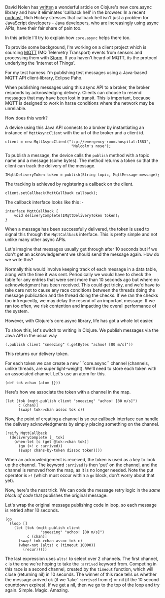 David Nolen has [written](http://swannodette.github.io/2013/07/12/communicating-sequential-processes/) a wonderful article on Clojure's new core.async library and how it eliminates 'callback hell' in the browser.  In a recent [podcast](http://thinkrelevance.com/blog/2013/07/10/rich-hickey-and-core-async-podcast-episode-035), Rich Hickey stresses that callback hell isn't just a problem for JavaScript developers - Java developers, who are increasingly using async APIs, have their fair share of pain too.

In this article I'll try to explain how ```core.async``` helps there too.

To provide some background, I'm working on a client project which is sourcing
[MQTT](http://mqtt.org) (MQ Telemetry Transport) events from sensors and
processing them with [Storm](http://storm-project.net). If you haven't heard of MQTT, its the protocol underlying the 'Internet of Things'.

For my test harness I'm publishing test messages using a Java-based MQTT
API client-library, Eclipse Paho.

When publishing messages using this async API to a broker, the broker
responds by acknowledging delivery. Clients can choose to resend
messages that may have been lost in transit. This is important, because
MQTT is designed to work in harse conditions where the network may be
unreliable.

How does this work?

A device using this Java API connects to a broker by instantiating an instance of ```MqttAsyncClient``` with the url of the broker and a client id.

    client = new MqttAsyncClient("tcp://emergency-room.hospital:1883",
                                  "Malcolm's nose");

To publish a message, the device calls the ```publish``` method with a topic name and a message (some bytes). The method returns a token so that the client can track the delivery of the message.

    IMqttDeliveryToken token = publish(String topic, MqttMessage message);

The tracking is achieved by registering a callback on the client.

    client.setCallback(MqttCallback callback);

The callback interface looks like this :-

    interface MqttCallback {
        void deliveryComplete(IMqttDeliveryToken token);
    }

When a message has been successfully delivered, the token is used to signal this through the ```MqttCallback``` interface. This is pretty simple and not unlike many other async APIs.

Let's imagine that messages usually get through after 10 seconds but if we don't get an acknowledgement we should send the message again. How do we write this?

Normally this would involve keeping track of each message in a data table, along with the time it was sent. Periodically we would have to check the table for any entries that were sent more than 10 seconds ago but where no acknowledgment has been received. This could get tricky, and we'd have to take care not to cause any race conditions between the threads doing the message publication and the thread doing the checks. If we ran the checks too infrequently, we may delay the resend of an important message. If we ran too often, we risk contention and impacting the overall performance of the system.

However, with Clojure's core.async library, life has got a whole lot easier.

To show this, let's switch to writing in Clojure. We publish messages via the Java API in the usual way

    (.publish client "sneezing" (.getBytes "achoo! [80 m/s]"))

This returns our delivery token.

For each token we can create a new ```core.async`` channel (channels, unlike threads, are super light-weight). We'll need to store each token with an associated channel. Let's use an atom for this.

    (def tok->chan (atom {}))

Here's how we associate the token with a channel in the map.

    (let [tok (mqtt-publish client "sneezing" "achoo! [80 m/s]")
          c (chan)]
          (swap! tok->chan assoc tok c))

Now, the point of creating a channel is so our callback interface can handle the
delivery acknowledgments by simply placing something on the channel.

    (reify MqttCallback
      (deliveryComplete [_ tok]
        (when-let [c (get @tok->chan tok)]
          (go (>! c :arrived))
          (swap! chans-by-token dissoc token))))

When an acknowledgement is received, the token is used as a key to look
up the channel. The keyword ```:arrived``` is then 'put' on the channel,
and the channel is removed from the map, as it is no longer needed. Note the put operator is ```>!``` (which must occur within a ```go``` block, don't worry about that yet).

Now, here's the neat trick. We can code the message retry logic in the
_same block of code_ that publishes the original message.

Let's wrap the original message publishing code in loop, so each message
is retried after 10 seconds.

    (go
      (loop []
        (let [tok (mqtt-publish client
                    "sneezing" "achoo! [80 m/s]")
              c (chan)]
          (swap! tok->chan assoc tok c)
          (when-not (alts! c (timeout 10000))
            (recur)))))

The last expression uses ```alts!``` to select over 2 channels. The
first channel, ```c``` is the one we're hoping to take the
```:arrived``` keyword from. Competing in this race is a second channel,
created by the ```timeout``` function, which will close (returning nil)
in 10 seconds. The winner of this race tells us whether the message
arrived ok (if we 'take' ```:arrived``` from ```c```) or nil (if the 10 second countdown expires). If we get a nil, then we go to the top of the loop and try again.
Simple. Magic. Amazing.
